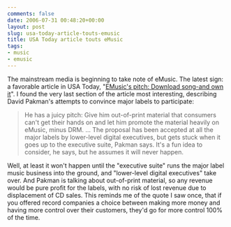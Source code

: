 ```yaml
---
comments: false
date: 2006-07-31 00:48:20+00:00
layout: post
slug: usa-today-article-touts-emusic
title: USA Today article touts eMusic
tags:
- music
- emusic
---
```


The mainstream media is beginning to take note of eMusic. The latest sign: a favorable article in USA Today, "[EMusic's pitch: Download song-and own it](http://www.usatoday.com/tech/products/services/2006-07-30-emusic_x.htm?POE=TECISVA)". I found the very last section of the article most interesting, describing David Pakman's attempts to convince major labels to participate:


<blockquote>He has a juicy pitch: Give him out-of-print material that consumers can't get their hands on and let him promote the material heavily on eMusic, minus DRM. ... The proposal has been accepted at all the major labels by lower-level digital executives, but gets stuck when it goes up to the executive suite, Pakman says. It's a fun idea to consider, he says, but he assumes it will never happen.</blockquote>


Well, at least it won't happen until the "executive suite" runs the major label music business into the ground, and "lower-level digital executives" take over. And Pakman is talking about out-of-print material, so any revenue would be pure profit for the labels, with no risk of lost revenue due to displacement of CD sales. This reminds me of the quote I saw once, that if you offered record companies a choice between making more money and having more control over their customers, they'd go for more control 100% of the time.
